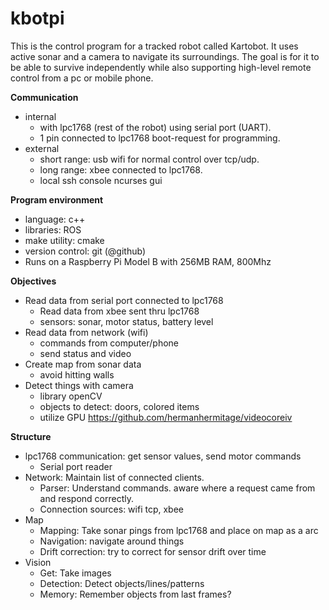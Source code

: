 kbotpi
======

This is the control program for a tracked robot called Kartobot. 
It uses active sonar and a camera to navigate its surroundings.
The goal is for it to be able to survive independently while also 
supporting high-level remote control from a pc or mobile phone.

**Communication**
* internal
  * with lpc1768 (rest of the robot) using serial port (UART).
  * 1 pin connected to lpc1768 boot-request for programming.
* external
  * short range: usb wifi for normal control over tcp/udp.
  * long range: xbee connected to lpc1768.
  * local ssh console ncurses gui

**Program environment**
* language: c++
* libraries: ROS
* make utility: cmake
* version control: git (@github)
* Runs on a Raspberry Pi Model B with 256MB RAM, 800Mhz


**Objectives**
* Read data from serial port connected to lpc1768
  * Read data from xbee sent thru lpc1768
  * sensors: sonar, motor status, battery level
* Read data from network (wifi)
  * commands from computer/phone
  * send status and video
* Create map from sonar data
  * avoid hitting walls
* Detect things with camera
  * library openCV
  * objects to detect: doors, colored items
  * utilize GPU https://github.com/hermanhermitage/videocoreiv

**Structure**
* lpc1768 communication: get sensor values, send motor commands
  * Serial port reader
* Network: Maintain list of connected clients.
  * Parser: Understand commands. aware where a request came from and respond correctly.
  * Connection sources: wifi tcp, xbee
* Map
  * Mapping: Take sonar pings from lpc1768 and place on map as a arc
  * Navigation: navigate around things
  * Drift correction: try to correct for sensor drift over time
* Vision
  * Get: Take images
  * Detection: Detect objects/lines/patterns
  * Memory: Remember objects from last frames?
